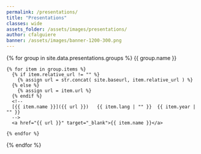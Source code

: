 ```yaml
---
permalink: /presentations/
title: "Presentations"
classes: wide
assets_folder: /assets/images/presentations/
author: cfalguiere
banner: /assets/images/banner-1200-300.png
---
```

{% for group in site.data.presentations.groups %}
{{ group.name }}

    {% for item in group.items %}
      {% if item.relative_url != "" %}
        {% assign url = str.concat( site.baseurl, item.relative_url ) %}
      {% else %}
        {% assign url = item.url %}
      {% endif %}
      <!--
      [{{ item.name }}]({{ url }})   {{ item.lang | "" }}  {{ item.year | "" }}
      -->
      <a href="{{ url }}" target="_blank">{{ item.name }}</a>

    {% endfor %}

{% endfor %}
